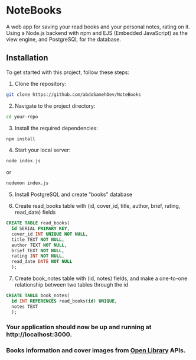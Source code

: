 # NoteBooks
A web app for saving your read books and your personal notes, rating on it. Using a Node.js backend with npm and EJS (Embedded JavaScript) as the view engine, and PostgreSQL for the database.

## Installation

To get started with this project, follow these steps:

1. Clone the repository:
```bash
git clone https://github.com/abdoSamehDev/NoteBooks
```

2. Navigate to the project directory:
```bash
cd your-repo
```

3. Install the required dependencies:
```bash
npm install
```

4. Start your local server:
```bash
node index.js
```
or
```bash
nodemon index.js
```

5. Install PostgreSQL and create "books" database

6. Create read_books table with (id, cover_id, title, author, brief, rating, read_date) fields
```sql
CREATE TABLE read_books(
  id SERIAL PRIMARY KEY,
  cover_id INT UNIQUE NOT NULL,
  title TEXT NOT NULL,
  author TEXT NOT NULL,
  brief TEXT NOT NULL,
  rating INT NOT NULL,
  read_date DATE NOT NULL
  );
```

7. Create book_notes table with (id, notes) fields, and make a one-to-one relationship between two tables through the id
```sql
CREATE TABLE book_notes(
  id INT REFERENCES read_books(id) UNIQUE,
  notes TEXT
  );
```

### Your application should now be up and running at http://localhost:3000.


### Books information and cover images from [Open Library](https://openlibrary.org/) APIs.
